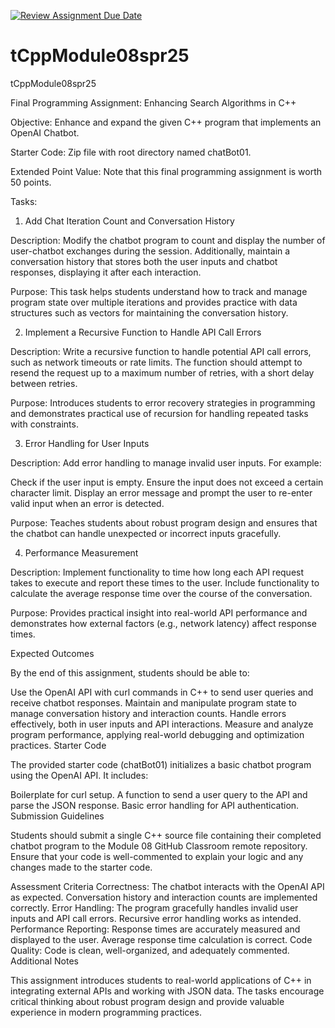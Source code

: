 [![Review Assignment Due Date](https://classroom.github.com/assets/deadline-readme-button-22041afd0340ce965d47ae6ef1cefeee28c7c493a6346c4f15d667ab976d596c.svg)](https://classroom.github.com/a/p7uXXSgg)
# tCppModule08spr25
tCppModule08spr25

Final Programming Assignment: Enhancing Search Algorithms in C++

Objective: Enhance and expand the given C++ program that implements an OpenAI Chatbot.

Starter Code: Zip file with root directory named chatBot01. 

Extended Point Value: Note that this final programming assignment is worth 50 points.  

Tasks:

1. Add Chat Iteration Count and Conversation History

Description: Modify the chatbot program to count and display the number of user-chatbot exchanges during the session. Additionally, maintain a conversation history that stores both the user inputs and chatbot responses, displaying it after each interaction.

Purpose: This task helps students understand how to track and manage program state over multiple iterations and provides practice with data structures such as vectors for maintaining the conversation history.

2. Implement a Recursive Function to Handle API Call Errors

Description: Write a recursive function to handle potential API call errors, such as network timeouts or rate limits. The function should attempt to resend the request up to a maximum number of retries, with a short delay between retries.

Purpose: Introduces students to error recovery strategies in programming and demonstrates practical use of recursion for handling repeated tasks with constraints.

3. Error Handling for User Inputs

Description: Add error handling to manage invalid user inputs. For example:

Check if the user input is empty.
Ensure the input does not exceed a certain character limit.
Display an error message and prompt the user to re-enter valid input when an error is detected.

Purpose: Teaches students about robust program design and ensures that the chatbot can handle unexpected or incorrect inputs gracefully.

4. Performance Measurement

Description: Implement functionality to time how long each API request takes to execute and report these times to the user. Include functionality to calculate the average response time over the course of the conversation.

Purpose: Provides practical insight into real-world API performance and demonstrates how external factors (e.g., network latency) affect response times.

Expected Outcomes

By the end of this assignment, students should be able to:

Use the OpenAI API with curl commands in C++ to send user queries and receive chatbot responses.
Maintain and manipulate program state to manage conversation history and interaction counts.
Handle errors effectively, both in user inputs and API interactions.
Measure and analyze program performance, applying real-world debugging and optimization practices.
Starter Code

The provided starter code (chatBot01) initializes a basic chatbot program using the OpenAI API. It includes:

Boilerplate for curl setup.
A function to send a user query to the API and parse the JSON response.
Basic error handling for API authentication.
Submission Guidelines

Students should submit a single C++ source file containing their completed chatbot program to the Module 08 GitHub Classroom remote repository. Ensure that your code is well-commented to explain your logic and any changes made to the starter code.

Assessment Criteria
Correctness:
The chatbot interacts with the OpenAI API as expected.
Conversation history and interaction counts are implemented correctly.
Error Handling:
The program gracefully handles invalid user inputs and API call errors.
Recursive error handling works as intended.
Performance Reporting:
Response times are accurately measured and displayed to the user.
Average response time calculation is correct.
Code Quality:
Code is clean, well-organized, and adequately commented.
Additional Notes

This assignment introduces students to real-world applications of C++ in integrating external APIs and working with JSON data. The tasks encourage critical thinking about robust program design and provide valuable experience in modern programming practices.
